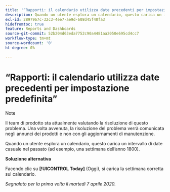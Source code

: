 ```yaml
---
title: '“Rapporti: il calendario utilizza date precedenti per impostazione predefinita”'
description: Quando un utente esplora un calendario, questo carica un intervallo di date casuale nel passato (ad esempio, una settimana dell’anno 1800).
exl-id: 2897967c-32c3-4ee7-ae9d-608d45f40fa3
hidefromtoc: true
feature: Reports and Dashboards
source-git-commit: 52b204d63eda7752c90a4481aa2050e695cd4cc7
workflow-type: tm+mt
source-wordcount: '0'
ht-degree: 0%

---
```


# “Rapporti: il calendario utilizza date precedenti per impostazione predefinita”

>[!NOTE]
>
>Il team di prodotto sta attualmente valutando la risoluzione di questo problema. Una volta avvenuta, la risoluzione del problema verrà comunicata negli annunci dei prodotti e non con gli aggiornamenti di manutenzione.

Quando un utente esplora un calendario, questo carica un intervallo di date casuale nel passato (ad esempio, una settimana dell’anno 1800).

**Soluzione alternativa**

Facendo clic su **[!UICONTROL Today]** (Oggi), si carica la settimana corretta sul calendario.


_Segnalato per la prima volta il martedì 7 aprile 2020._
